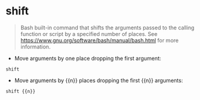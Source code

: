 # shift

> Bash built-in command that shifts the arguments passed to the calling function or script by a specified number of places.
> See <https://www.gnu.org/software/bash/manual/bash.html> for more information.

- Move arguments by one place dropping the first argument:

`shift`

- Move arguments by {{n}} places dropping the first {{n}} arguments:

`shift {{n}}`
